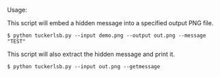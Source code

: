 Usage:

This script will embed a hidden message into a specified output PNG file.  

```
$ python tuckerlsb.py --input demo.png --output out.png --message "TEST"  
```

This script will also extract the hidden message and print it.  

```
$ python tuckerlsb.py --input out.png --getmessage
```